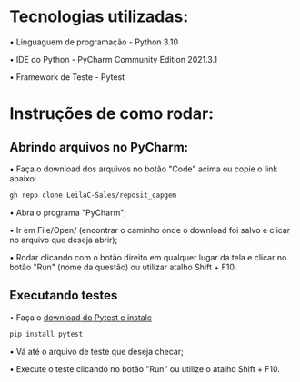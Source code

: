 # Tecnologias utilizadas:

• Linguaguem de programação - Python 3.10

• IDE do Python - PyCharm Community Edition 2021.3.1

• Framework de Teste - Pytest

# Instruções de como rodar:

## Abrindo arquivos no PyCharm:

• Faça o download dos arquivos no botão "Code" acima ou copie o link abaixo:
``` bash
gh repo clone LeilaC-Sales/reposit_capgem
```

• Abra o programa "PyCharm";

• Ir em File/Open/ (encontrar o caminho onde o download foi salvo e clicar no arquivo que deseja abrir);

• Rodar clicando com o botão direito em qualquer lugar da tela e clicar no botão "Run" (nome da questão) ou utilizar atalho Shift + F10.

## Executando testes

• Faça o [download do Pytest e instale](https://pypi.org/project/pytest/)
```bash
pip install pytest
```

• Vá até o arquivo de teste que deseja checar;

• Execute o teste clicando no botão "Run" ou utilize o atalho Shift + F10. 